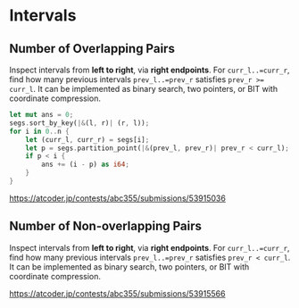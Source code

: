 # Intervals

## Number of Overlapping Pairs

Inspect intervals from **left to right**, via **right endpoints**. For `curr_l..=curr_r`, find how many previous intervals `prev_l..=prev_r` satisfies `prev_r >= curr_l`. It can be implemented as binary search, two pointers, or BIT with coordinate compression.

```rust
let mut ans = 0;
segs.sort_by_key(|&(l, r)| (r, l));
for i in 0..n {
    let (curr_l, curr_r) = segs[i];
    let p = segs.partition_point(|&(prev_l, prev_r)| prev_r < curr_l);
    if p < i {
        ans += (i - p) as i64;
    }
}
```

<https://atcoder.jp/contests/abc355/submissions/53915036>


## Number of Non-overlapping Pairs

Inspect intervals from **left to right**, via **right endpoints**. For `curr_l..=curr_r`, find how many previous intervals `prev_l..=prev_r` satisfies `prev_r < curr_l`. It can be implemented as binary search, two pointers, or BIT with coordinate compression.

<https://atcoder.jp/contests/abc355/submissions/53915566>